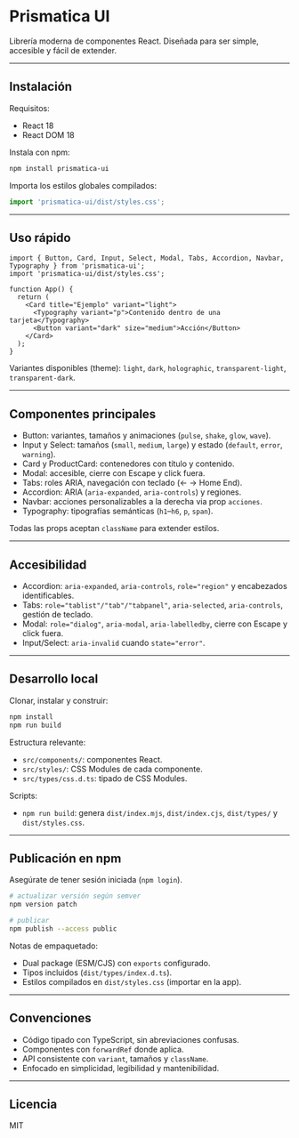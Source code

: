 # Prismatica UI

Librería moderna de componentes React. Diseñada para ser simple, accesible y fácil de extender.

---

## Instalación

Requisitos:

- React 18
- React DOM 18

Instala con npm:

```bash
npm install prismatica-ui
```

Importa los estilos globales compilados:

```ts
import 'prismatica-ui/dist/styles.css';
```

---

## Uso rápido

```tsx
import { Button, Card, Input, Select, Modal, Tabs, Accordion, Navbar, Typography } from 'prismatica-ui';
import 'prismatica-ui/dist/styles.css';

function App() {
  return (
    <Card title="Ejemplo" variant="light">
      <Typography variant="p">Contenido dentro de una tarjeta</Typography>
      <Button variant="dark" size="medium">Acción</Button>
    </Card>
  );
}
```

Variantes disponibles (theme): `light`, `dark`, `holographic`, `transparent-light`, `transparent-dark`.

---

## Componentes principales

- Button: variantes, tamaños y animaciones (`pulse`, `shake`, `glow`, `wave`).
- Input y Select: tamaños (`small`, `medium`, `large`) y estado (`default`, `error`, `warning`).
- Card y ProductCard: contenedores con título y contenido.
- Modal: accesible, cierre con Escape y click fuera.
- Tabs: roles ARIA, navegación con teclado (← → Home End).
- Accordion: ARIA (`aria-expanded`, `aria-controls`) y regiones.
- Navbar: acciones personalizables a la derecha via prop `acciones`.
- Typography: tipografías semánticas (`h1`–`h6`, `p`, `span`).

Todas las props aceptan `className` para extender estilos.

---

## Accesibilidad

- Accordion: `aria-expanded`, `aria-controls`, `role="region"` y encabezados identificables.
- Tabs: `role="tablist"/"tab"/"tabpanel"`, `aria-selected`, `aria-controls`, gestión de teclado.
- Modal: `role="dialog"`, `aria-modal`, `aria-labelledby`, cierre con Escape y click fuera.
- Input/Select: `aria-invalid` cuando `state="error"`.

---

## Desarrollo local

Clonar, instalar y construir:

```bash
npm install
npm run build
```

Estructura relevante:

- `src/components/`: componentes React.
- `src/styles/`: CSS Modules de cada componente.
- `src/types/css.d.ts`: tipado de CSS Modules.

Scripts:

- `npm run build`: genera `dist/index.mjs`, `dist/index.cjs`, `dist/types/` y `dist/styles.css`.

---

## Publicación en npm

Asegúrate de tener sesión iniciada (`npm login`).

```bash
# actualizar versión según semver
npm version patch

# publicar
npm publish --access public
```

Notas de empaquetado:

- Dual package (ESM/CJS) con `exports` configurado.
- Tipos incluidos (`dist/types/index.d.ts`).
- Estilos compilados en `dist/styles.css` (importar en la app).

---

## Convenciones

- Código tipado con TypeScript, sin abreviaciones confusas.
- Componentes con `forwardRef` donde aplica.
- API consistente con `variant`, tamaños y `className`.
- Enfocado en simplicidad, legibilidad y mantenibilidad.

---

## Licencia

MIT
